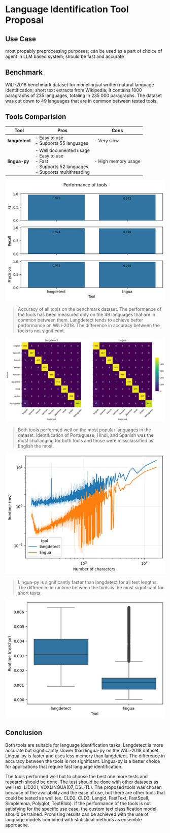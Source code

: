 # Language Identification Tool Proposal

## Use Case

most propably preprocessing purposes; can be used as a part of choice of agent in LLM based system; should be fast and accurate

## Benchmark

WiLI-2018 benchmark dataset for monolingual written natural language identification; short text extracts from Wikipedia; It contains 1000 paragraphs of 235 languages, totaling in 235 000 paragraphs. The dataset was cut down to 49 languages that are in common between tested tools.

## Tools Comparision

| Tool           | Pros                                                                                                               | Cons                |
| -------------- | ------------------------------------------------------------------------------------------------------------------ | ------------------- |
| **langdetect** | - Easy to use <br> - Supports 55 languages                                                                         | - Very slow         |
| **lingua-py**  | - Well documented usage <br> - Easy to use <br> - Fast <br> - Supports 52 languages <br> - Supports multithreading | - High memory usage |

![acc_all](./charts/acc_all.png)

> Accuracy of all tools on the benchmark dataset. The performance of the tools has been measured only on the 49 languages that are in common between them. Langdetect tends to achieve better performance on WiLi-2018. The difference in accuracy between the tools is not significant.

![conf_mat](./charts/conf_mat_pop_langs.png)

> Both tools performed well on the most popular languages in the dataset. Identification of Portuguese, Hindi, and Spanish was the most challanging for both tools and those were missclassified as English the most.

![runtime_chars](./charts/runtime_chars.png)

> Lingua-py is significantly faster than langdetect for all text lengths. The difference in runtime between the tools is the most significant for short texts.

![runtime_per_char_box](./charts/runtime_per_char_box.png)

## Conclusion

Both tools are suitable for language identification tasks. Langdetect is more accurate but significantly slower than lingua-py on the WiLi-2018 dataset. Lingua-py is faster and uses less memory than langdetect. The difference in accuracy between the tools is not significant. Lingua-py is a better choice for applications that require fast language identification.

The tools performed well but to choose the best one more tests and research should be done. The test should be done with other datasets as well (ex. LiD201, VOXLINGUA107, DSL-TL). The proposed tools was chosen because of the availability and the ease of use, but there are other tools that could be tested as well (ex. CLD2, CLD3, Langid, FastText, FastSpell, Simplemma, Polyglot, TextBlob). If the performance of the tools is not satisfying for the specific use case, the custom text classification model should be trained. Promising results can be achieved with the use of language models combined with statistical methods as ensemble approache.
